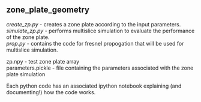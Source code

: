 ## zone_plate_geometry

*create_zp.py*    - creates a zone plate according to the input parameters. <br>
*simulate_zp.py*  - performs multislice simulation to evaluate the performance of the zone plate. <br>
*prop.py*         - contains the code for fresnel propogation that will be used for multislice simulation. <br>

zp.npy - test zone plate array <br>
parameters.pickle - file containing the parameters associated with the zone plate simulation <br>


Each python code has an associated ipython notebook explaining (and documenting!) how the code works.
